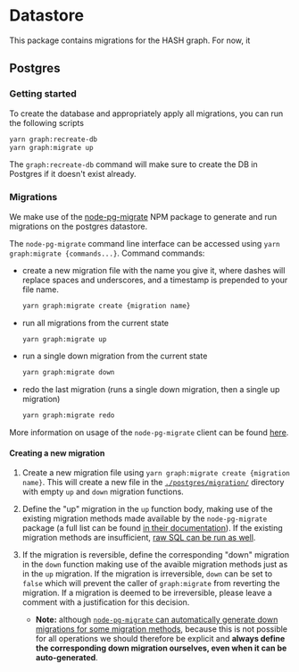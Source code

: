 # Datastore

This package contains migrations for the HASH graph. For now, it

## Postgres

### Getting started

To create the database and appropriately apply all migrations, you can run the following scripts

```sh
yarn graph:recreate-db
yarn graph:migrate up
```

The `graph:recreate-db` command will make sure to create the DB in Postgres if it doesn't exist already.

### Migrations

We make use of the [node-pg-migrate](https://github.com/salsita/node-pg-migrate) NPM package to generate and run migrations on the postgres datastore.

The `node-pg-migrate` command line interface can be accessed using `yarn graph:migrate {commands...}`. Command commands:

- create a new migration file with the name you give it, where dashes will replace spaces and underscores, and a timestamp is prepended to your file name.

  ```sh
  yarn graph:migrate create {migration name}
  ```

- run all migrations from the current state

  ```sh
  yarn graph:migrate up
  ```

- run a single down migration from the current state

  ```sh
  yarn graph:migrate down
  ```

- redo the last migration (runs a single down migration, then a single up migration)

  ```sh
  yarn graph:migrate redo
  ```

More information on usage of the `node-pg-migrate` client can be found [here](https://salsita.github.io/node-pg-migrate/#/cli).

#### Creating a new migration

1.  Create a new migration file using `yarn graph:migrate create {migration name}`. This will create a new file in the [`./postgres/migration/`](./postgres/migration/) directory with empty `up` and `down` migration functions.

1.  Define the "up" migration in the `up` function body, making use of the existing migration methods made available by the `node-pg-migrate` package (a full list can be found [in their documentation](https://salsita.github.io/node-pg-migrate/#/migrations?id=migration-methods)). If the existing migration methods are insufficient, [raw SQL can be run as well](https://salsita.github.io/node-pg-migrate/#/misc?id=pgmsql-sql-).

1.  If the migration is reversible, define the corresponding "down" migration in the `down` function making use of the avaible migration methods just as in the `up` migration. If the migration is irreversible, `down` can be set to `false` which will prevent the caller of `graph:migrate` from reverting the migration. If a migration is deemed to be irreversible, please leave a comment with a justification for this decision.
    - **Note:** although [`node-pg-migrate` can automatically generate down migrations for some migration methods](https://salsita.github.io/node-pg-migrate/#/migrations?id=automatic-down-migrations), because this is not possible for all operations we should therefore be explicit and **always define the corresponding down migration ourselves, even when it can be auto-generated**.
